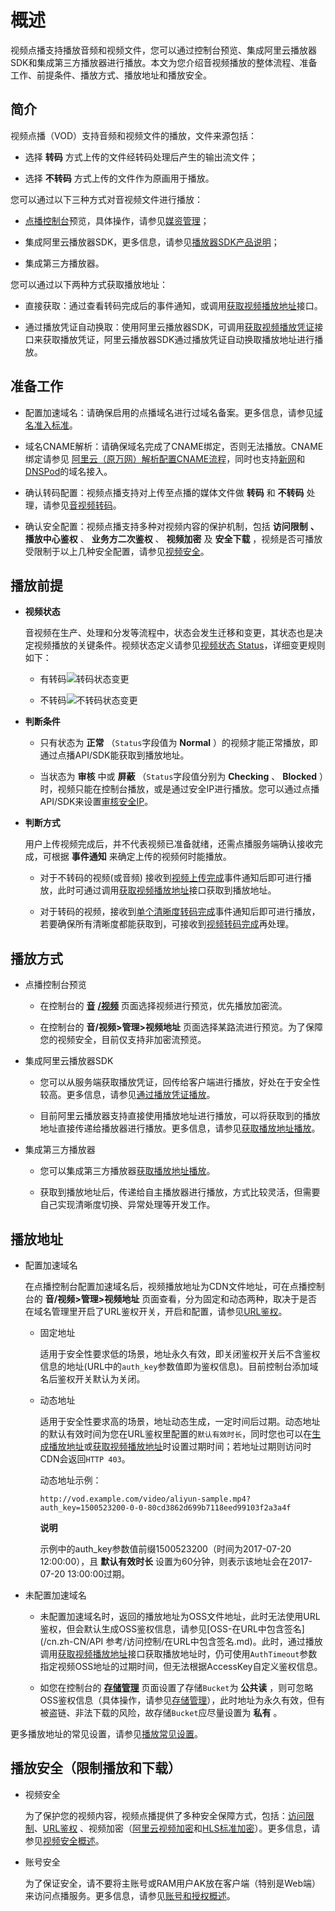 概述 
=======================

视频点播支持播放音频和视频文件，您可以通过控制台预览、集成阿里云播放器SDK和集成第三方播放器进行播放。本文为您介绍音视频播放的整体流程、准备工作、前提条件、播放方式、播放地址和播放安全。

简介 
-----------------------

视频点播（VOD）支持音频和视频文件的播放，文件来源包括：

* 选择 **转码** 方式上传的文件经转码处理后产生的输出流文件；

  

* 选择 **不转码** 方式上传的文件作为原画用于播放。

  




您可以通过以下三种方式对音视频文件进行播放：

* [点播控制台](https://vod.console.aliyun.com/#/media/video/list)预览，具体操作，请参见[媒资管理](/cn.zh-CN/控制台指南/媒资库/媒资管理.md)；

  

* 集成阿里云播放器SDK，更多信息，请参见[播放器SDK产品说明](/cn.zh-CN/播放器SDK/产品说明.md)；

  

* 集成第三方播放器。

  




您可以通过以下两种方式获取播放地址：

* 直接获取：通过查看转码完成后的事件通知，或调用[获取视频播放地址](/cn.zh-CN/服务端API/音视频播放/获取视频播放地址.md)接口。

  

* 通过播放凭证自动换取：使用阿里云播放器SDK，可调用[获取视频播放凭证](/cn.zh-CN/服务端API/音视频播放/获取视频播放凭证.md)接口来获取播放凭证，阿里云播放器SDK通过播放凭证自动换取播放地址进行播放。

  




准备工作 
-------------------------

* 配置加速域名：请确保启用的点播域名进行过域名备案。更多信息，请参见[域名准入标准](/cn.zh-CN/控制台指南/域名管理/域名准入标准.md)。

  

* 域名CNAME解析：请确保域名完成了CNAME绑定，否则无法播放。CNAME绑定请参见 [阿里云（原万网）解析配置CNAME流程](/cn.zh-CN/控制台指南/域名管理/配置CNAME/阿里云（原万网）解析配置CNAME流程.md)，同时也支持[新网](/cn.zh-CN/控制台指南/域名管理/配置CNAME/新网配置CNAME流程.md)和[DNSPod](/cn.zh-CN/控制台指南/域名管理/配置CNAME/DNSPod配置CNAME流程.md)的域名接入。

  

* 确认转码配置：视频点播支持对上传至点播的媒体文件做 **转码** 和 **不转码** 处理，请参见[音视频转码](/cn.zh-CN/开发指南/媒体处理/音视频转码.md)。

  

* 确认安全配置：视频点播支持多种对视频内容的保护机制，包括 **访问限制** **、播放中心鉴权** 、 **业务方二次鉴权** 、 **视频加密** 及 **安全下载** ，视频是否可播放受限制于以上几种安全配置，请参见[视频安全](/cn.zh-CN/开发指南/视频安全/概述.md)。

  




播放前提 
-------------------------

* **视频状态** 

  音视频在生产、处理和分发等流程中，状态会发生迁移和变更，其状态也是决定视频播放的关键条件。视频状态定义请参见[视频状态 Status](/cn.zh-CN/服务端API/附录/基本数据类型.md)，详细变更规则如下：
  * 有转码![转码状态变更 ](https://static-aliyun-doc.oss-accelerate.aliyuncs.com/assets/img/zh-CN/8173826061/p178262.png)

    
  
  * 不转码![不转码状态变更 ](https://static-aliyun-doc.oss-accelerate.aliyuncs.com/assets/img/zh-CN/9820926061/p178263.png)

    
  

  

* **判断条件** 

  * 只有状态为 **正常** （`Status`字段值为 **Normal** ）的视频才能正常播放，即通过点播API/SDK能获取到播放地址。

    
  
  * 当状态为 **审核** 中或 **屏蔽** （`Status`字段值分别为 **Checking** 、 **Blocked** ）时，视频只能在控制台播放，或是通过安全IP进行播放。您可以通过点播API/SDK来设置[审核安全IP](/cn.zh-CN/开发指南/媒体审核/审核安全IP.md)。

    
  

  

* **判断方式** 

  用户上传视频完成后，并不代表视频已准备就绪，还需点播服务端确认接收完成，可根据 **事件通知** 来确定上传的视频何时能播放。
  * 对于不转码的视频(或音频) 接收到[视频上传完成](/cn.zh-CN/开发指南/事件通知/事件列表/视频上传完成.md)事件通知后即可进行播放，此时可通过调用[获取视频播放地址](/cn.zh-CN/服务端API/音视频播放/获取视频播放地址.md)接口获取到播放地址。

    
  
  * 对于转码的视频，接收到[单个清晰度转码完成](/cn.zh-CN/开发指南/事件通知/事件列表/单个清晰度转码完成.md)事件通知后即可进行播放，若要确保所有清晰度都能获取到，可接收到[视频转码完成](/cn.zh-CN/开发指南/事件通知/事件列表/视频转码完成.md)再处理。

    
  

  




播放方式 
-------------------------

* 点播控制台预览

  * 在控制台的 **[音](https://vod.console.aliyun.com/#/media/video/list)** **[/视频](https://vod.console.aliyun.com/#/media/video/list)** 页面选择视频进行预览，优先播放加密流。

    
  
  * 在控制台的 **音/视频\>管理\>视频地址** 页面选择某路流进行预览。为了保障您的视频安全，目前仅支持非加密流预览。

    
  

  




<!-- -->

* 集成阿里云播放器SDK

  * 您可以从服务端获取播放凭证，回传给客户端进行播放，好处在于安全性较高。更多信息，请参见[通过播放凭证播放](/cn.zh-CN/开发指南/音视频播放/通过播放凭证播放.md)。

    
  
  * 目前阿里云播放器支持直接使用播放地址进行播放，可以将获取到的播放地址直接传递给播放器进行播放。更多信息，请参见[获取播放地址播放](/cn.zh-CN/开发指南/音视频播放/获取播放地址播放.md)。

    
  

  




<!-- -->

* 集成第三方播放器

  * 您可以集成第三方播放器[获取播放地址播放](/cn.zh-CN/开发指南/音视频播放/获取播放地址播放.md)。

    
  
  * 获取到播放地址后，传递给自主播放器进行播放，方式比较灵活，但需要自己实现清晰度切换、异常处理等开发工作。

    
  

  




播放地址 
-------------------------

* 配置加速域名

  在点播控制台配置加速域名后，视频播放地址为CDN文件地址，可在点播控制台的 **音/视频\>管理\>视频地址** 页面查看，分为固定和动态两种，取决于是否在域名管理里开启了URL鉴权开关，开启和配置，请参见[URL鉴权](/cn.zh-CN/开发指南/视频安全/URL鉴权.md)。
  * 固定地址

    适用于安全性要求低的场景，地址永久有效，即关闭鉴权开关后不含鉴权信息的地址(URL中的`auth_key`参数值即为鉴权信息)。目前控制台添加域名后鉴权开关默认为关闭。
    
  
  * 动态地址

    适用于安全性要求高的场景，地址动态生成，一定时间后过期。动态地址的默认有效时间为您在URL鉴权里配置的`默认有效时长`，同时您也可以在[生成播放地址](/cn.zh-CN/开发指南/视频安全/URL鉴权.md)或[获取视频播放地址](/cn.zh-CN/服务端API/音视频播放/获取视频播放地址.md)时设置过期时间；若地址过期则访问时CDN会返回`HTTP 403`。

    动态地址示例：

        http://vod.example.com/video/aliyun-sample.mp4?auth_key=1500523200-0-0-80cd3862d699b7118eed99103f2a3a4f

    
    **说明**

    示例中的auth_key参数值前缀1500523200（时间为2017-07-20 12:00:00），且 **默认有效时长** 设置为60分钟，则表示该地址会在2017-07-20 13:00:00过期。
    
  

  




<!-- -->

* 未配置加速域名

  * 未配置加速域名时，返回的播放地址为OSS文件地址，此时无法使用URL鉴权，但会默认生成OSS鉴权信息，请参见[OSS-在URL中包含签名](/cn.zh-CN/API 参考/访问控制/在URL中包含签名.md)。此时，通过播放调用[获取视频播放地址](/cn.zh-CN/服务端API/音视频播放/获取视频播放地址.md)接口获取播放地址时，仍可使用`AuthTimeout`参数指定视频OSS地址的过期时间，但无法根据AccessKey自定义鉴权信息。

    
  
  * 如您在控制台的 **[存储管理](https://vod.console.aliyun.com/#/storage/list)** 页面设置了存储`Bucket`为 **公共读** ，则可忽略OSS鉴权信息（具体操作，请参见[存储管理](/cn.zh-CN/控制台指南/配置管理/存储管理.md)），此时地址为永久有效，但有被盗链、非法下载的风险，故存储`Bucket`应尽量设置为 **私有** 。

    
  

  




更多播放地址的常见设置，请参见[播放常见设置](/cn.zh-CN/开发指南/音视频播放/播放常见设置.md)。

播放安全（限制播放和下载） 
----------------------------------

* 视频安全

  为了保护您的视频内容，视频点播提供了多种安全保障方式，包括：[访问限制](/cn.zh-CN/开发指南/视频安全/访问限制.md)、[URL鉴权](/cn.zh-CN/开发指南/视频安全/URL鉴权.md) 、视频加密（[阿里云视频加密](/cn.zh-CN/开发指南/视频安全/阿里云视频加密.md)和[HLS标准加密](/cn.zh-CN/开发指南/视频安全/HLS标准加密.md)）。更多信息，请参见[视频安全概述](/cn.zh-CN/开发指南/视频安全/概述.md)。
  

* 账号安全

  为了保证安全，请不要将主账号或RAM用户AK放在客户端（特别是Web端）来访问点播服务。更多信息，请参见[账号和授权概述](/cn.zh-CN/开发指南/账号和授权/概述.md)。
  



